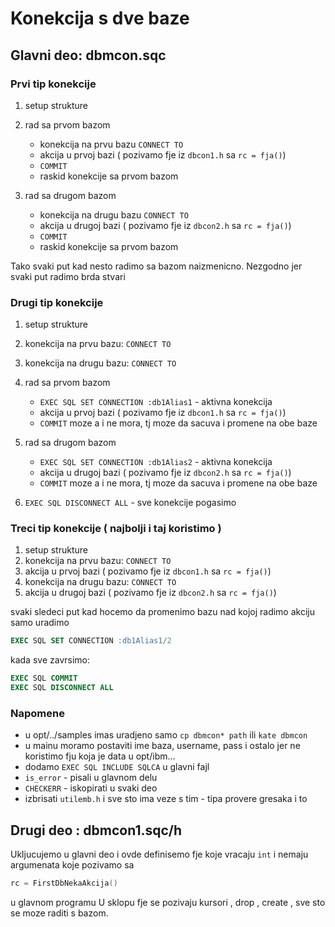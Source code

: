 # Konekcija s dve baze
## Glavni deo: dbmcon.sqc
### Prvi tip konekcije

1. setup strukture
2. rad sa prvom bazom
	* konekcija na prvu bazu `CONNECT TO`
	* akcija u prvoj bazi ( pozivamo fje iz `dbcon1.h` sa `rc = fja()`)  
    * `COMMIT`
	* raskid konekcije sa prvom bazom

3. rad sa drugom bazom
	* konekcija na drugu bazu `CONNECT TO`
	* akcija u drugoj bazi ( pozivamo fje iz `dbcon2.h` sa `rc = fja()`)  
    * `COMMIT`
	* raskid konekcije sa prvom bazom

Tako svaki put kad nesto radimo sa bazom naizmenicno. Nezgodno jer svaki put radimo brda stvari 


### Drugi tip konekcije

1. setup strukture
2. konekcija na prvu bazu: `CONNECT TO`
3. konekcija na drugu bazu: `CONNECT TO`
4. rad sa prvom bazom
	* `EXEC SQL SET CONNECTION :db1Alias1` - aktivna konekcija
    *  akcija u prvoj bazi ( pozivamo fje iz `dbcon1.h` sa `rc = fja()`) 
    * `COMMIT` moze a i ne mora, tj moze da sacuva i promene na obe baze
    
5. rad sa drugom bazom
	* `EXEC SQL SET CONNECTION :db1Alias2` - aktivna konekcija
    *  akcija u drugoj bazi ( pozivamo fje iz `dbcon2.h` sa `rc = fja()`) 
    * `COMMIT` moze a i ne mora, tj moze da sacuva i promene na obe baze
    
6. `EXEC SQL DISCONNECT ALL` - sve konekcije pogasimo



### Treci tip konekcije ( najbolji i taj koristimo ) 

1. setup strukture 
2. konekcija na prvu bazu: `CONNECT TO`
3.  akcija u prvoj bazi ( pozivamo fje iz `dbcon1.h` sa `rc = fja()`) 
4. konekcija na drugu bazu: `CONNECT TO`
5.  akcija u drugoj bazi ( pozivamo fje iz `dbcon2.h` sa `rc = fja()`) 

svaki sledeci put kad hocemo da promenimo bazu nad kojoj radimo akciju samo uradimo 
```sql
EXEC SQL SET CONNECTION :db1Alias1/2
```

kada sve zavrsimo:  
```sql
EXEC SQL COMMIT
EXEC SQL DISCONNECT ALL
```

### Napomene

* u opt/../samples imas uradjeno samo `cp dbmcon* path` ili `kate dbmcon`
* u mainu moramo postaviti ime baza, username, pass i ostalo jer ne koristimo fju koja je data u opt/ibm... 
* dodamo `EXEC SQL INCLUDE SQLCA` u glavni fajl
* `is_error` - pisali u glavnom delu
* `CHECKERR` - iskopirati u svaki deo
* izbrisati `utilemb.h` i sve sto ima veze s tim - tipa provere gresaka i to


## Drugi deo : dbmcon1.sqc/h 
Ukljucujemo u glavni deo i ovde definisemo fje koje vracaju `int` i nemaju argumenata koje pozivamo sa
```c
rc = FirstDbNekaAkcija() 
```
u glavnom programu
U sklopu fje se pozivaju kursori , drop , create , sve sto se moze raditi s bazom.


